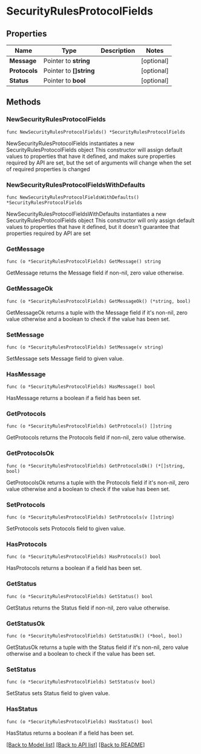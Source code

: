 # SecurityRulesProtocolFields

## Properties

Name | Type | Description | Notes
------------ | ------------- | ------------- | -------------
**Message** | Pointer to **string** |  | [optional] 
**Protocols** | Pointer to **[]string** |  | [optional] 
**Status** | Pointer to **bool** |  | [optional] 

## Methods

### NewSecurityRulesProtocolFields

`func NewSecurityRulesProtocolFields() *SecurityRulesProtocolFields`

NewSecurityRulesProtocolFields instantiates a new SecurityRulesProtocolFields object
This constructor will assign default values to properties that have it defined,
and makes sure properties required by API are set, but the set of arguments
will change when the set of required properties is changed

### NewSecurityRulesProtocolFieldsWithDefaults

`func NewSecurityRulesProtocolFieldsWithDefaults() *SecurityRulesProtocolFields`

NewSecurityRulesProtocolFieldsWithDefaults instantiates a new SecurityRulesProtocolFields object
This constructor will only assign default values to properties that have it defined,
but it doesn't guarantee that properties required by API are set

### GetMessage

`func (o *SecurityRulesProtocolFields) GetMessage() string`

GetMessage returns the Message field if non-nil, zero value otherwise.

### GetMessageOk

`func (o *SecurityRulesProtocolFields) GetMessageOk() (*string, bool)`

GetMessageOk returns a tuple with the Message field if it's non-nil, zero value otherwise
and a boolean to check if the value has been set.

### SetMessage

`func (o *SecurityRulesProtocolFields) SetMessage(v string)`

SetMessage sets Message field to given value.

### HasMessage

`func (o *SecurityRulesProtocolFields) HasMessage() bool`

HasMessage returns a boolean if a field has been set.

### GetProtocols

`func (o *SecurityRulesProtocolFields) GetProtocols() []string`

GetProtocols returns the Protocols field if non-nil, zero value otherwise.

### GetProtocolsOk

`func (o *SecurityRulesProtocolFields) GetProtocolsOk() (*[]string, bool)`

GetProtocolsOk returns a tuple with the Protocols field if it's non-nil, zero value otherwise
and a boolean to check if the value has been set.

### SetProtocols

`func (o *SecurityRulesProtocolFields) SetProtocols(v []string)`

SetProtocols sets Protocols field to given value.

### HasProtocols

`func (o *SecurityRulesProtocolFields) HasProtocols() bool`

HasProtocols returns a boolean if a field has been set.

### GetStatus

`func (o *SecurityRulesProtocolFields) GetStatus() bool`

GetStatus returns the Status field if non-nil, zero value otherwise.

### GetStatusOk

`func (o *SecurityRulesProtocolFields) GetStatusOk() (*bool, bool)`

GetStatusOk returns a tuple with the Status field if it's non-nil, zero value otherwise
and a boolean to check if the value has been set.

### SetStatus

`func (o *SecurityRulesProtocolFields) SetStatus(v bool)`

SetStatus sets Status field to given value.

### HasStatus

`func (o *SecurityRulesProtocolFields) HasStatus() bool`

HasStatus returns a boolean if a field has been set.


[[Back to Model list]](../README.md#documentation-for-models) [[Back to API list]](../README.md#documentation-for-api-endpoints) [[Back to README]](../README.md)


